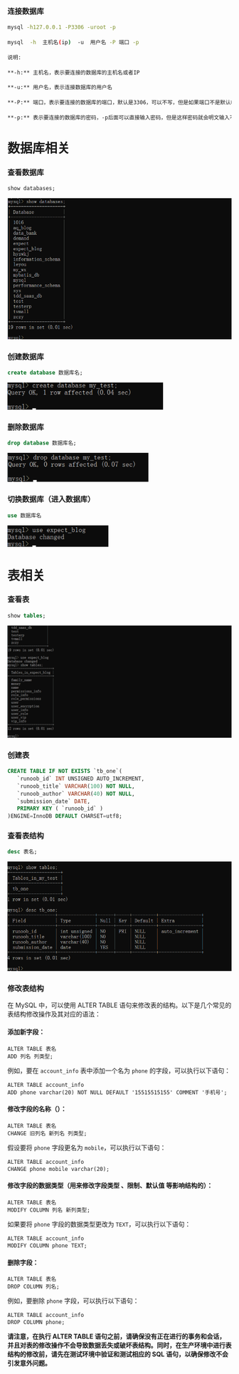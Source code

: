 ### 连接数据库

```bash
mysql -h127.0.0.1 -P3306 -uroot -p

mysql  -h  主机名(ip)  -u  用户名 -P 端口 -p 

说明:

**-h:** 主机名，表示要连接的数据库的主机名或者IP

**-u:** 用户名，表示连接数据库的用户名

**-P:** 端口，表示要连接的数据库的端口，默认是3306，可以不写，但是如果端口不是默认端口，就必须指明端口号

**-p:** 表示要连接的数据库的密码，-p后面可以直接输入密码，但是这样密码就会明文输入不太安全，所以建议输入-p回车，换行输入密码
```

# 数据库相关

### 查看数据库

```sql
show databases;
```

 <img src=".\img\1.png" alt="image-20210608113128592" style="zoom: 67%;" />

### 创建数据库

```sql
create database 数据库名;
```



 <img src=".\img\4.png" alt="image-20210608113914623" style="zoom:80%;" />

### 删除数据库

```sql
drop database 数据库名;
```

 <img src=".\img\5.png" alt="image-20210608114107586" style="zoom:80%;" />

### 切换数据库（进入数据库）

```sql
use 数据库名
```

 <img src=".\img\2.png" alt="image-20210608113514411" style="zoom:80%;" />

# 表相关

### 查看表

```sql
show tables;
```

 <img src=".\img\3.png" alt="image-20210608113636309" style="zoom: 50%;" />

### 创建表

```sql
CREATE TABLE IF NOT EXISTS `tb_one`(
   `runoob_id` INT UNSIGNED AUTO_INCREMENT,
   `runoob_title` VARCHAR(100) NOT NULL,
   `runoob_author` VARCHAR(40) NOT NULL,
   `submission_date` DATE,
   PRIMARY KEY ( `runoob_id` )
)ENGINE=InnoDB DEFAULT CHARSET=utf8;
```









### 查看表结构

```sql
desc 表名;
```

 <img src=".\img\6.png" alt="image-20210608114532605" style="zoom:80%;" />



### 修改表结构

在 MySQL 中，可以使用 ALTER TABLE 语句来修改表的结构。以下是几个常见的表结构修改操作及其对应的语法：

#### 添加新字段：

```mysql
ALTER TABLE 表名
ADD 列名 列类型;
```

例如，要在 `account_info` 表中添加一个名为 `phone` 的字段，可以执行以下语句：

```mysql
ALTER TABLE account_info
ADD phone varchar(20) NOT NULL DEFAULT '15515515155' COMMENT '手机号';
```

#### 修改字段的名称（）：

```mysql
ALTER TABLE 表名
CHANGE 旧列名 新列名 列类型;
```

假设要将 `phone` 字段更名为 `mobile`，可以执行以下语句：

```mysql
ALTER TABLE account_info
CHANGE phone mobile varchar(20);
```

#### 修改字段的数据类型（用来修改字段类型 、限制、默认值 等影响结构的）：

```mysql
ALTER TABLE 表名
MODIFY COLUMN 列名 新列类型;
```

如果要将 `phone` 字段的数据类型更改为 `TEXT`，可以执行以下语句：

```mysql
ALTER TABLE account_info
MODIFY COLUMN phone TEXT;
```

#### 删除字段：

```mysql
ALTER TABLE 表名
DROP COLUMN 列名;
```

例如，要删除 `phone` 字段，可以执行以下语句：

```mysql
ALTER TABLE account_info
DROP COLUMN phone;
```

**请注意，在执行 ALTER TABLE 语句之前，请确保没有正在进行的事务和会话，并且对表的修改操作不会导致数据丢失或破坏表结构。同时，在生产环境中进行表结构的修改前，请先在测试环境中验证和测试相应的 SQL 语句，以确保修改不会引发意外问题。**